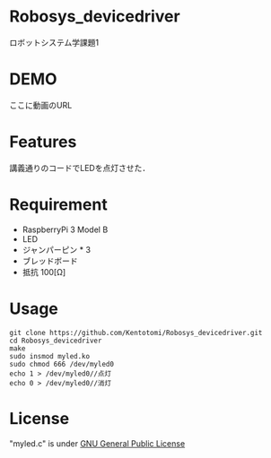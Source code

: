 # Robosys_devicedriver
ロボットシステム学課題1

# DEMO
ここに動画のURL

# Features
講義通りのコードでLEDを点灯させた．

# Requirement

- RaspberryPi 3 Model B
- LED
- ジャンパーピン * 3
- ブレッドボード
- 抵抗 100[Ω]

# Usage

```
git clone https://github.com/Kentotomi/Robosys_devicedriver.git
cd Robosys_devicedriver
make
sudo insmod myled.ko
sudo chmod 666 /dev/myled0
echo 1 > /dev/myled0//点灯
echo 0 > /dev/myled0//消灯
```
# License
"myled.c" is under [GNU General Public License](https://ja.wikipedia.org/wiki/GNU_General_Public_License)
